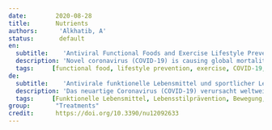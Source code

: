 ```yaml
---
date:        2020-08-28
title:       Nutrients 
authors:      'Alkhatib, A'
status:       default
en:
  subtitle:    'Antiviral Functional Foods and Exercise Lifestyle Prevention of Coronavirus'
  description: 'Novel coronavirus (COVID-19) is causing global mortality and lockdown burdens. A compromised immune system is a known risk factor for all viral influenza infections. Functional foods optimize the immune system capacity to prevent and control pathogenic viral infections, while physical activity augments such protective benefits. Exercise enhances innate and adaptive immune systems through acute, transient, and long-term adaptations to physical activity in a dose-response relationship. Functional foods prevention of non-communicable disease can be translated into protecting against respiratory viral infections and COVID-19. Functional foods and nutraceuticals within popular diets contain immune-boosting nutraceuticals, polyphenols, terpenoids, flavonoids, alkaloids, sterols, pigments, unsaturated fatty-acids, micronutrient vitamins and minerals, including vitamin A, B6, B12, C, D, E, and folate, and trace elements, including zinc, iron, selenium, magnesium, and copper. Foods with antiviral properties include fruits, vegetables, fermented foods and probiotics, olive oil, fish, nuts and seeds, herbs, roots, fungi, amino acids, peptides, and cyclotides. Regular moderate exercise may contribute to reduce viral risk and enhance sleep quality during quarantine, in combination with appropriate dietary habits and functional foods. Lifestyle and appropriate nutrition with functional compounds may offer further antiviral approaches for public health.'
  tags:     [functional food, lifestyle prevention, exercise, COVID-19, viral infection, immune system]
de: 
  subtitle:    'Antivirale funktionelle Lebensmittel und sportlicher Lebensstil - Prävention des Coronavirus'
  description: 'Das neuartige Coronavirus (COVID-19) verursacht weltweit hohe Sterblichkeits- und Schließungsraten. Ein geschwächtes Immunsystem ist ein bekannter Risikofaktor für alle viralen Grippeinfektionen. Funktionelle Lebensmittel optimieren die Fähigkeit des Immunsystems, pathogenen Virusinfektionen vorzubeugen und sie zu bekämpfen, während körperliche Aktivität diese Schutzwirkung verstärkt. Bewegung verbessert das angeborene und adaptive Immunsystem durch akute, vorübergehende und langfristige Anpassungen an körperliche Aktivität in einer Dosis-Wirkungs-Beziehung. Die Prävention nicht übertragbarer Krankheiten durch funktionelle Lebensmittel lässt sich auf den Schutz vor viralen Infektionen der Atemwege und COVID-19 übertragen. Funktionelle Lebensmittel und Nutrazeutika in der gängigen Ernährung enthalten immunstärkende Nutrazeutika, Polyphenole, Terpenoide, Flavonoide, Alkaloide, Sterole, Pigmente, ungesättigte Fettsäuren, Mikronährstoffvitamine und -mineralien, einschließlich Vitamin A, B6, B12, C, D, E und Folsäure, sowie Spurenelemente, einschließlich Zink, Eisen, Selen, Magnesium und Kupfer. Zu den Lebensmitteln mit antiviralen Eigenschaften gehören Obst, Gemüse, fermentierte Lebensmittel und Probiotika, Olivenöl, Fisch, Nüsse und Samen, Kräuter, Wurzeln, Pilze, Aminosäuren, Peptide und Zyklotide. Regelmäßige moderate Bewegung kann dazu beitragen, das virale Risiko zu verringern und die Schlafqualität während der Quarantäne zu verbessern, in Kombination mit geeigneten Ernährungsgewohnheiten und funktionellen Lebensmitteln. Der Lebensstil und eine angemessene Ernährung mit funktionellen Stoffen können weitere antivirale Ansätze für die öffentliche Gesundheit bieten.'
  tags:     [Funktionelle Lebensmittel, Lebensstilprävention, Bewegung, COVID-19, Virusinfektion, Immunsystem]
group:       "Treatments"
credit:      https://doi.org/10.3390/nu12092633
---
```

